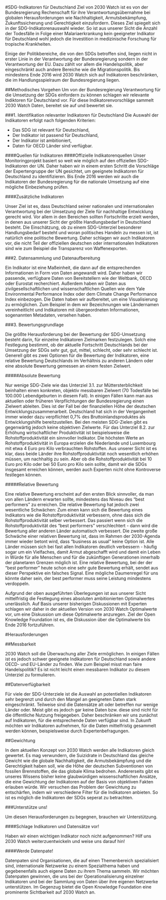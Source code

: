 #SDG-Indikatoren für Deutschland
Ziel von 2030 Watch ist es von der Bundesregierung Rechenschaft für ihre Verantwortungsübernahme bei globalen Herausforderungen wie Nachhaltigkeit, Armutsbekämpfung, Zukunftssicherung und Gerechtigkeit einzufordern. Dieses Ziel spiegelt sich in der SDG-Indikatorenauswahl wieder. So ist aus unserer Sicht die Anzahl der Todesfälle in Folge einer Malariaerkrankung kein geeigneter Indikator für Deutschland wohl jedoch die Investition in medizinische Forschung für tropische Krankheiten.

Einige der Politikbereiche, die von den SDGs betroffen sind, liegen nicht in erster Linie in der Verantwortung der Bundesregierung sondern in der Verantwortung der EU. Dazu zählt vor allem die Handelspolitik, aber eingeschränkt auch andere Bereiche wie die Migrationspolitik. Bis mindestens Ende 2016 wird 2030 Watch sich auf Indikatoren beschränken, die im Handlungsspielraum der Bundesregierung liegen.

##Methodisches Vorgehen
Um von der Bundesregierung Verantwortung für die Umsetzung der SDGs einfordern zu können schlagen wir relevante Indiktoren für Deutschland vor. Für diese Indikatorenvorschläge sammelt 2030 Watch Daten, bereitet sie auf und bewertet sie.

###1.	Identifikation relevanter Indikatoren für Deutschland
Die Auswahl der Indikatoren erfolgt nach folgenden Kriterien:

* Das SDG ist relevant für Deutschland,
* Der Indikator ist passend für Deutschland,
* Der Indikator ist ambitioniert,
* Daten für OECD Länder sind verfügbar.

####Quellen für Indikatoren 
####Offizielle Indikatorenquellen
Unser Monitoringprojekt basiert so weit wie möglich auf den offiziellen SDG-Indikatoren der UN. Daher haben wir in einem ersten Schritt die Vorschläge der Expertengruppe der UN gesichtet, um geeignete Indikatoren für Deutschland zu identifizieren. Bis Ende 2016 werden wir auch die Indikatoren der Bundesregierung für die nationale Umsetzung auf eine mögliche Einbeziehung prüfen.

####Zusätzliche Indikatoren

Unser Ziel ist es, dass Deutschland seiner nationalen und internationalen Verantwortung bei der Umsetzung der Ziele für nachhaltige Entwicklung gerecht wird. Vor allem in den Bereichen sollten Fortschritte erzielt werden, in denen aus unserer Sicht der größte Handlungsbedarf in Deutschland besteht. Die Einschätzung, ob zu einem SDG-Unterziel besonderer Handlungsbedarf besteht und woran politisches Handeln zu messen ist, ist natürlich eine politische Bewertung. Daher schlagen wir auch Indikatoren vor, die nicht Teil der offiziellen deutschen oder internationalen Indikatoren sind wie zum Beispiel die Transparenz von Waffenexporten.

###2. Datensammlung und Datenaufbereitung

Ein Indikator ist eine Maßeinheit, die dann auf die entsprechenden Informationen in Form von Daten angewandt wird. Daher haben wir passende, verfügbare Daten von Bereitstellern wie der Weltbank, OECD oder Eurostat recherchiert. Außerdem haben wir Daten aus zivilgesellschaftlichen und wissenschaftlichen Quellen wie dem Yale Environmental Performance Index oder dem Climate Change Performance Index einbezogen. Die Daten haben wir aufbereitet, um eine Visualisierung zu ermöglichen. Zum Beispiel in dem wir Bezeichnungen wie Ländernamen vereinheitlicht und Indikatoren mit übergeordneten Informationen, sogenannten Metadaten, versehen haben.

###3. Bewertungsgrundlage

Die größte Herausforderung bei der Bewertung der SDG-Umsetzung besteht darin, für einzelne Indikatoren Zielmarken festzulegen. Solch eine Festlegung bestimmt, ob der aktuelle Fortschritt Deutschlands bei der Umsetzung der SDGs sehr gut, gut, mittel, schlecht, oder sehr schlecht ist. Generell gibt es zwei Optionen für die Bewertung der Indikatoren, eine relative Bewertung Deutschlands im Verhältnis zu anderen Ländern oder eine absolute Bewertung gemessen an einem festen Zielwert.

#####Absolute Bewertung

Nur wenige SDG-Ziele wie das Unterziel 3.1. zur Müttersterblichkeit beinhalten einen konkreten, objektiv messbaren Zielwert (70 Todesfälle bei 100.000 Lebendgeburten in diesem Fall). In einigen Fällen kann man aus aktuellen oder früheren Verpflichtungen der Bundesregierung einen Zielwert ableiten. Dies ist der Fall bei der finanziellen Höhe der deutschen Entwicklungszusammenarbeit. Deutschland hat sich in der Vergangenheit immer wieder dazu verpflichtet 0,7% des Bruttoinlandsproduktes als Entwicklungshilfe bereitzustellen. Bei den meisten SDG-Zielen gibt es gegenwärtig jedoch keine objektiven Zielwerte. Für das Unterziel 8.2. zur Erhöhung wirtschaftlicher Produktivität ist beispielsweise die Rohstoffproduktivität ein sinnvoller Indikator. Die höchsten Werte an Rohstoffproduktivität in Europa erzielen die Niederlande und Luxembourg mit etwa 4 Euro pro Kilo verbrauchten Rohstoffen. Aus unserer Sicht ist es klar, dass beide Länder ihre Rohstoffproduktivität noch wesentlich erhöhen müssen, um nachhaltig zu sein. Aber ob die Rohstoffproduktivität bei 10 Euro pro Kilo oder bei 50 Euro pro Kilo sein sollte, damit wir die SDGs insgesamt erreichen können, werden auch Experten nicht ohne Kontroverse festlegen können.

#####Relative Bewertung

Eine relative Bewertung erscheint auf den ersten Blick sinnvoller, da man von allen Ländern erwarten sollte, mindestens das Niveau des “best performers” zu erreichen. Die relative Bewertung hat jedoch zwei wesentliche Schwächen: Zum einen kann sich die Bewertung eines Indikators wie die Rohstoffproduktivität verbessern, ohne dass sich die Rohstoffproduktivität selber verbessert. Das passiert wenn sich die Rohstoffproduktivität des “best performers” verschlechtert - dann wird die Bewertung aller anderen Länder automatisch verbessert. Die zweite große Schwäche einer relativen Bewertung ist, dass im Rahmen der 2030-Agenda immer wieder betont wird, dass “business as usual” keine Option ist. Alle Länder müssen sich bei fast allen Indikatoren deutlich verbessern - häufig sogar um ein Vielfaches, damit Armut abgeschafft wird und damit ein Leben in Würde für alle Menschen und für die zukünftigen Generationen innerhalb der planetaren Grenzen möglich ist. Eine relative Bewertung, bei der der “best performer” heute schon eine sehr gute Bewertung erhält, sendet aus dieser Perspektive ein falsches Signal. Eine mögliche Daumenregel für uns könnte daher sein, der best performer muss seine Leistung mindestens verdoppeln.

Aufgrund der oben ausgeführten Überlegungen ist aus unserer Sicht mittelfristig die Festlegung eines absoluten ambitionierten Optimalwertes unerlässlich. Auf Basis unserer bisherigen Diskussionen mit Experten schlagen wir daher in der aktuellen Version von 2030 Watch Optimalwerte vor, um eine Diskussion um diese Optimalwerte anzuregen. Ziel der Open Knowledge Foundation ist es, die Diskussion über die Optimalwerte bis Ende 2016 fortzuführen.

#Herausforderungen

##Messbarkeit

2030 Watch soll die Überwachung aller Ziele ermöglichen. In einigen Fällen ist es jedoch schwer geeignete Indikatoren für Deutschland sowie andere OECD- und EU-Länder zu finden. Wie zum Beispiel misst man faire Handelspolitik? Es ist nicht leicht einen messbaren Indikator zu diesem Unterziel zu formulieren.

##Datenverfügbarkeit

Für viele der SDG-Unterziele ist die Auswahl an potentiellen Indikatoren sehr begrenzt und durch den Mangel an geeigneten Daten stark eingeschränkt. Teilweise sind die Datensätze alt oder betreffen nur wenige Länder oder. Meist gibt es jedoch gar keine Daten bzw. diese sind nicht für die öffentliche Nutzung freigegeben. Daher beschränken wir uns zunächst auf Indikatoren, für die entsprechende Daten verfügbar sind. In Zukunft möchten wir Indikatoren aufnehmen, für die Daten mittelfristig gesammelt werden können, beispielsweise durch Expertenbefragungen.

##Gewichtung

In dem aktuellen Konzept von 2030 Watch werden alle Indikatoren gleich gewertet. Es mag verwundern, die Suizidrate in Deutschland das gleiche Gewicht wie die globale Nachhaltigkeit, die Armutsbekämpfung und die Gerechtigkeit haben soll, wie die Höhe der deutschen Subventionen von fossilen Brennstoffen, die das globale Klima bedrohen. Andererseits gibt es unseres Wissens bisher keine glaubwürdigen wissenschaftlichen Ansätze, die eine Gewichtung der Indikatoren auf der Basis von objektiven Fakten erlauben würde. Wir versuchen das Problem der Gewichtung zu entschärfen, indem wir verschiedene Filter für die Indikatoren anbieten. So ist es möglich die Indikatoren der SDGs seperat zu betrachten.


###Unterstütze uns!

Um diesen Herausforderungen zu begegnen, brauchen wir Unterstützung.

####Schlage Indikatoren und Datensätze vor!

Haben wir einen wichtigen Indikator noch nicht aufgenommen? Hilf uns 2030 Watch weiterzuentwickeln und weise uns darauf hin!


####Werde Datenpate!

Datenpaten sind Organisationen, die auf einen Themenbereich spezialisiert sind, internationale Netzwerke zu einem Spezialthema haben und gegebenenfalls auch eigene Daten zu ihrem Thema sammeln. Wir möchten Datenpaten gewinnen, die uns bei der Operationalisierung einzelner Indikatoren und bei der Sammlung von Daten über ihre eigenen Netzwerke unterstützen. Im Gegenzug bietet die Open Knowledge Foundation eine prominente Sichtbarkeit auf 2030 Watch an.
